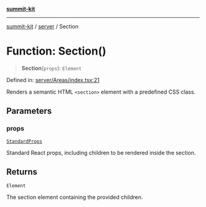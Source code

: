 [**summit-kit**](../../README.md)

***

[summit-kit](../../modules.md) / [server](../README.md) / Section

# Function: Section()

> **Section**(`props`): `Element`

Defined in: [server/Areas/index.tsx:21](https://github.com/andrewgremlich/summit-kit/blob/adffe9c503dd434886950f3b1241a09968b48b42/src/react/server/Areas/index.tsx#L21)

Renders a semantic HTML `<section>` element with a predefined CSS class.

## Parameters

### props

[`StandardProps`](../type-aliases/StandardProps.md)

Standard React props, including children to be rendered inside the section.

## Returns

`Element`

The section element containing the provided children.
